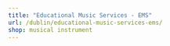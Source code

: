 ```yaml
---
title: "Educational Music Services - EMS"
url: /dublin/educational-music-services-ems/
shop: musical instrument
---
```

